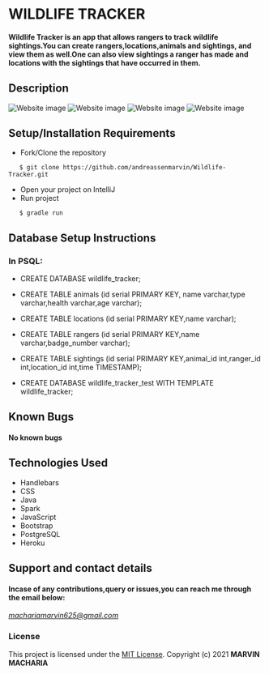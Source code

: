 # WILDLIFE TRACKER
#### Wildlife Tracker is an app that allows rangers to track wildlife sightings.You can create rangers,locations,animals and sightings, and view them as well.One can also view sightings a ranger has made and locations with the sightings that have occurred in them.
## Description
![Website image](/Assets/README/scr1.png)
![Website image](/Assets/README/scr2.png)
![Website image](/Assets/README/scr3.png)
![Website image](/Assets/README/scr4.png)
## Setup/Installation Requirements
* Fork/Clone the repository
```
   $ git clone https://github.com/andreassenmarvin/Wildlife-Tracker.git
```
* Open your project on IntelliJ
* Run project
```
   $ gradle run
```
## Database Setup Instructions
### In PSQL:
* CREATE DATABASE wildlife_tracker;
* CREATE TABLE animals (id serial PRIMARY KEY, name varchar,type varchar,health varchar,age varchar);
* CREATE TABLE locations (id serial PRIMARY KEY,name varchar);
* CREATE TABLE rangers (id serial PRIMARY KEY,name varchar,badge_number varchar);
* CREATE TABLE sightings (id serial PRIMARY KEY,animal_id int,ranger_id int,location_id int,time TIMESTAMP);

* CREATE DATABASE wildlife_tracker_test WITH TEMPLATE wildlife_tracker;
## Known Bugs
#### No known bugs
## Technologies Used
* Handlebars
* CSS
* Java
* Spark 
* JavaScript
* Bootstrap
* PostgreSQL
* Heroku
## Support and contact details
#### Incase of any contributions,query or issues,you can reach me through the email below:
*machariamarvin625@gmail.com*
### License
This project is licensed under the [MIT License](https://github.com/andreassenmarvin/Wildlife-Tracker/blob/master/LICENSE).
Copyright (c) 2021 **MARVIN MACHARIA**